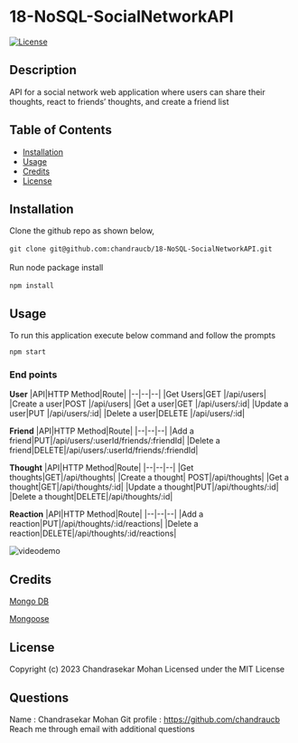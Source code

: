 # 18-NoSQL-SocialNetworkAPI

[![License](https://img.shields.io/badge/License-MIT-yellow.svg)](http://choosealicense.com/licenses/mit/)

## Description
API for a social network web application where users can share their thoughts, react to friends’ thoughts, and create a friend list

## Table of Contents
 - [Installation](#installation)
 - [Usage](#usage)
 - [Credits](#credits)
 - [License](#license)

## Installation
Clone the github repo as shown below, <br/><br/> ``` git clone git@github.com:chandraucb/18-NoSQL-SocialNetworkAPI.git ``` <br/><br/> Run node package install <br/><br/> ``` npm install ```

## Usage
To run this application execute below command and follow the prompts 

```npm start ``` 
### End points
**User**
|API|HTTP Method|Route|
|--|--|--|
|Get Users|GET |/api/users|
|Create a user|POST |/api/users|
|Get a user|GET |/api/users/:id|
|Update a user|PUT |/api/users/:id|
|Delete a user|DELETE |/api/users/:id|

    
**Friend**
|API|HTTP Method|Route|
|--|--|--|
|Add a friend|PUT|/api/users/:userId/friends/:friendId|
|Delete a friend|DELETE|/api/users/:userId/friends/:friendId|

**Thought**
|API|HTTP Method|Route|
|--|--|--|
|Get thoughts|GET|/api/thoughts|
|Create a thought| POST|/api/thoughts|
|Get a thought|GET|/api/thoughts/:id|
|Update a thought|PUT|/api/thoughts/:id|
|Delete a thought|DELETE|/api/thoughts/:id|

**Reaction**
|API|HTTP Method|Route|
|--|--|--|
|Add a reaction|PUT|/api/thoughts/:id/reactions|
|Delete a reaction|DELETE|/api/thoughts/:id/reactions|

![videodemo](../assets/images/video_demo.gif) 

## Credits

[Mongo DB](https://www.mongodb.com/developer/languages/javascript/tutorials/)

[Mongoose](https://mongoosejs.com/docs/guide.html)

## License
Copyright (c) 2023 Chandrasekar Mohan
Licensed under the MIT License

## Questions 
Name : Chandrasekar Mohan 
Git profile : https://github.com/chandraucb 
Reach me through email with additional questions

